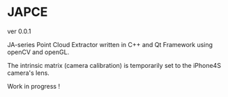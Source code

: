 JAPCE
=====

ver 0.0.1

JA-series Point Cloud Extractor written in C++ and Qt Framework using openCV and openGL.

The intrinsic matrix (camera calibration) is temporarily set to the iPhone4S camera's lens.

Work in progress !